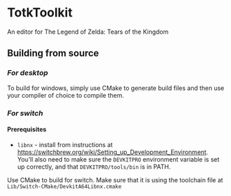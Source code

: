 # TotkToolkit
An editor for The Legend of Zelda: Tears of the Kingdom

## **Building from source**
### *For desktop*
To build for windows, simply use CMake to generate build files and then use your compiler of choice to compile them.
### *For switch*
#### Prerequisites
* ``libnx`` - install from instructions at https://switchbrew.org/wiki/Setting_up_Development_Environment. You'll also need to make sure the ``DEVKITPRO`` environment variable is set up correctly, and that ``DEVKITPRO/tools/bin`` is in PATH. 

Use CMake to build for switch. Make sure that it is using the toolchain file at ``Lib/Switch-CMake/DevkitA64Libnx.cmake``
